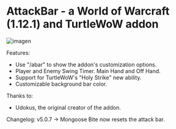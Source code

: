 AttackBar - a World of Warcraft (1.12.1) and TurtleWoW addon
============================================================

![imagen](https://github.com/Siventt/AttackBar/assets/72410600/5df86e2f-3af7-49bd-9a7b-f8f58ea4f581)

Features:
- Use "/abar" to show the addon's customization options.
- Player and Enemy Swing Timer. Main Hand and Off Hand.
- Support for TurtleWoW's "Holy Strike" new ability.
- Customizable background bar color.

Thanks to:
- Udokus, the original creator of the addon.

Changelog:
v5.0.7 -> Mongoose Bite now resets the attack bar.